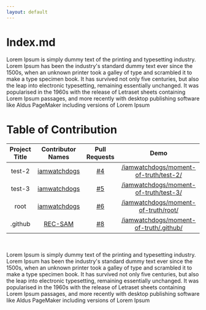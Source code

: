 ```yaml
---
layout: default
---
```


# Index.md 

Lorem Ipsum is simply dummy text of the printing and typesetting industry. Lorem Ipsum has been the industry's standard dummy text ever since the 1500s, when an unknown printer took a galley of type and scrambled it to make a type specimen book. It has survived not only five centuries, but also the leap into electronic typesetting, remaining essentially unchanged. It was popularised in the 1960s with the release of Letraset sheets containing Lorem Ipsum passages, and more recently with desktop publishing software like Aldus PageMaker including versions of Lorem Ipsum

# Table of Contribution

<div align="center">

<!-- TABLE BEGINS -->
| Project Title | Contributor Names | Pull Requests | Demo |
| :---: | :---: | :---: | :---: |
| test-2 | [iamwatchdogs](https://github.com/iamwatchdogs "goto iamwatchdogs profile") | [#4](https://github.com/iamwatchdogs/moment-of-truth/pull/4 "visit pr \#4") | [/iamwatchdogs/moment-of-truth/test-2/](test-2 "view the result of test-2") |
| test-3 | [iamwatchdogs](https://github.com/iamwatchdogs "goto iamwatchdogs profile") | [#5](https://github.com/iamwatchdogs/moment-of-truth/pull/5 "visit pr \#5") | [/iamwatchdogs/moment-of-truth/test-3/](test-3/index "view the result of test-3") |
| root | [iamwatchdogs](https://github.com/iamwatchdogs "goto iamwatchdogs profile") | [#6](https://github.com/iamwatchdogs/moment-of-truth/pull/6 "visit pr \#6") | [/iamwatchdogs/moment-of-truth/root/](https://github.com/iamwatchdogs/moment-of-truth/tree/main/root "view the result of root") |
| .github | [REC-SAM](https://github.com/REC-SAM "goto REC-SAM profile") | [#8](https://github.com/iamwatchdogs/moment-of-truth/pull/8 "visit pr \#8") | [/iamwatchdogs/moment-of-truth/.github/](https://github.com/iamwatchdogs/moment-of-truth/tree/main/.github "view the result of .github") |
<!-- TABLE ENDS -->

</div>
<br>

Lorem Ipsum is simply dummy text of the printing and typesetting industry. Lorem Ipsum has been the industry's standard dummy text ever since the 1500s, when an unknown printer took a galley of type and scrambled it to make a type specimen book. It has survived not only five centuries, but also the leap into electronic typesetting, remaining essentially unchanged. It was popularised in the 1960s with the release of Letraset sheets containing Lorem Ipsum passages, and more recently with desktop publishing software like Aldus PageMaker including versions of Lorem Ipsum
